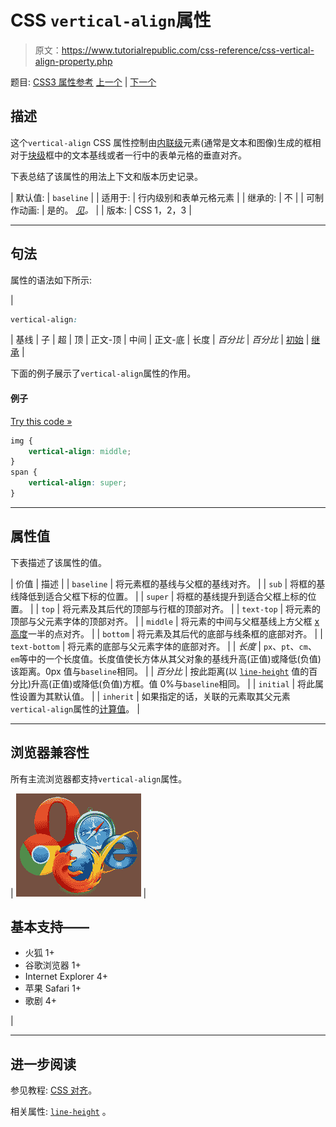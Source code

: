 # CSS `vertical-align`属性

> 原文：<https://www.tutorialrepublic.com/css-reference/css-vertical-align-property.php>

题目: [CSS3 属性参考](css3-properties.php) [上一个](css-unicode-bidi-property.php) | [下一个](css-visibility-property.php)

## 描述

这个`vertical-align` CSS 属性控制由[内联级](../css-tutorial/css-visual-formatting.php#inline-level)元素(通常是文本和图像)生成的框相对于[块级](../css-tutorial/css-visual-formatting.php#block-level)框中的文本基线或者一行中的表单元格的垂直对齐。

下表总结了该属性的用法上下文和版本历史记录。

| 默认值: | `baseline` |
| 适用于: | 行内级别和表单元格元素 |
| 继承的: | 不 |
| 可制作动画: | 是的。 [*见*](css-animatable-properties.php)*。* |
| 版本: | CSS 1，2，3 |

* * *

## 句法

属性的语法如下所示:

| 

```css
vertical-align: 
```

 | 基线 &#124; 子 &#124; 超 &#124; 顶 &#124; 正文-顶 &#124; 中间 &#124; 正文-底 &#124; 长度 &#124; *百分比* &#124; *百分比* &#124; [初始](../definitions.php#initial) &#124; [继承](../definitions.php#inherit) |

下面的例子展示了`vertical-align`属性的作用。

#### 例子

[Try this code »](../codelab.php?topic=css&file=vertical-align-property "Try this code using online Editor")

```css
img {
    vertical-align: middle;
}
span {
    vertical-align: super;
}
```

* * *

## 属性值

下表描述了该属性的值。

| 价值 | 描述 |
| `baseline` | 将元素框的基线与父框的基线对齐。 |
| `sub` | 将框的基线降低到适合父框下标的位置。 |
| `super` | 将框的基线提升到适合父框上标的位置。 |
| `top` | 将元素及其后代的顶部与行框的顶部对齐。 |
| `text-top` | 将元素的顶部与父元素字体的顶部对齐。 |
| `middle` | 将元素的中间与父框基线上方父框 [x 高度](../css-tutorial/css-units.php)一半的点对齐。 |
| `bottom` | 将元素及其后代的底部与线条框的底部对齐。 |
| `text-bottom` | 将元素的底部与父元素字体的底部对齐。 |
| *长度* | `px`、`pt`、`cm`、`em`等中的一个长度值。长度值使长方体从其父对象的基线升高(正值)或降低(负值)该距离。0px 值与`baseline`相同。 |
| *百分比* | 按此距离(以 [`line-height`](css-line-height-property.php) 值的百分比)升高(正值)或降低(负值)方框。值 0%与`baseline`相同。 |
| `initial` | 将此属性设置为其默认值。 |
| `inherit` | 如果指定的话，关联的元素取其父元素`vertical-align`属性的[计算值](../definitions.php#computed-value)。 |

* * *

## 浏览器兼容性

所有主流浏览器都支持`vertical-align`属性。

| ![Browsers Icon](img/e9331123c77668c1832e541c2fca1002.png) | 

## 基本支持——

*   火狐 1+
*   谷歌浏览器 1+
*   Internet Explorer 4+
*   苹果 Safari 1+
*   歌剧 4+

 |

* * *

## 进一步阅读

参见教程: [CSS 对齐](../css-tutorial/css-alignment.php)。

相关属性: [`line-height`](css-line-height-property.php) 。